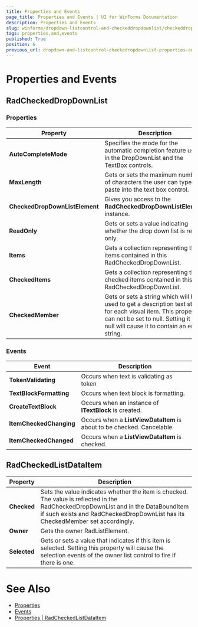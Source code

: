 ```yaml
---
title: Properties and Events
page_title: Properties and Events | UI for WinForms Documentation
description: Properties and Events
slug: winforms/dropdown-listcontrol-and-checkeddropdownlist/checkeddropdownlist/properties-and-events
tags: properties,and,events
published: True
position: 6
previous_url: dropdown-and-listcontrol-checkedropdownlist-properties-and-events
---
```


# Properties and Events

## RadCheckedDropDownList

### Properties

|Property|Description|
|----|----|
|__AutoCompleteMode__|Specifies the mode for the automatic completion feature used in the DropDownList and the TextBox controls.|
|__MaxLength__|Gets or sets the maximum number of characters the user can type or paste into the text box control.|
|__CheckedDropDownListElement__|Gives you access to the __RadCheckedDropDownListElement__ instance.|
|__ReadOnly__|Gets or sets a value indicating whether the drop down list is read only.|
|__Items__|Gets a collection representing the items contained in this RadCheckedDropDownList.|
|__CheckedItems__|Gets a collection representing the checked items contained in this RadCheckedDropDownList.| 
|__CheckedMember__|Gets or sets a string which will be used to get a description text string for each visual item. This property can not be set to null. Setting it to null will cause it to contain an empty string.|
          
### Events

|Event|Description|
|----|----|
|__TokenValidating__|Occurs when text is validating as token|
|__TextBlockFormatting__|Occurs when text block is formatting.|
|__CreateTextBlock__|Occurs when an instance of __ITextBlock__ is created.|
|__ItemCheckedChanging__|Occurs when a __ListViewDataItem__ is about to be checked. Cancelable.|
|__ItemCheckedChanged__|Occurs when a __ListViewDataItem__ is checked.| 
     

## RadCheckedListDataItem

|Property|Description|
|----|----|
|__Checked__|Sets the value indicates whether the item is checked. The value is reflected in the RadCheckedDropDownList and in the DataBoundItem if such exists and RadCheckedDropDownList has its CheckedMember set accordingly.|
|__Owner__|Gets the owner RadListElement.|
|__Selected__|Gets or sets a value that indicates if this item is selected. Setting this property will cause the selection events of the owner list control to fire if there is one.|

# See Also

* [Properties](http://docs.telerik.com/devtools/winforms/api/html/Properties_T_Telerik_WinControls_UI_RadCheckedDropDownList.htm)
* [Events](http://docs.telerik.com/devtools/winforms/api/html/Methods_T_Telerik_WinControls_UI_RadCheckedDropDownList.htm)
* [Properties | RadCheckedListDataItem ](http://docs.telerik.com/devtools/winforms/api/html/Properties_T_Telerik_WinControls_UI_RadCheckedListDataItem.htm)